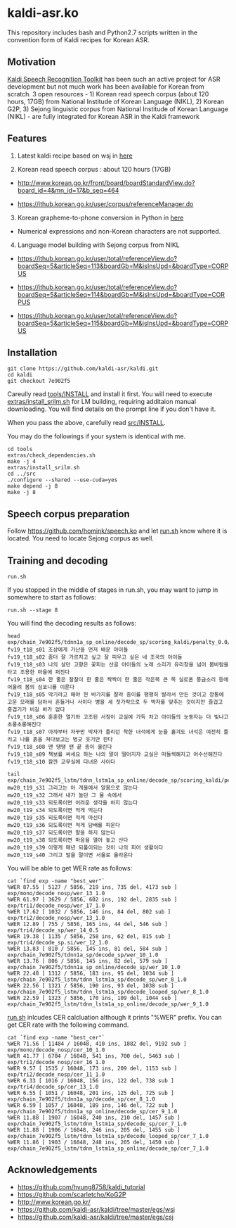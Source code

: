 # kaldi-asr.ko

This repository includes bash and Python2.7 scripts written in the convention form of Kaldi recipes for Korean ASR.

## Motivation

[Kaldi Speech Recognition Toolkit](https://github.com/kaldi-asr/kaldi) has been such an active project for ASR development but not much work has been available for Korean from scratch. 3 open resources - 1) Korean read speech corpus (about 120 hours, 17GB) from National Institude of Korean Language (NIKL), 2) Korean G2P, 3) Sejong linguistic corpus from National Institude of Korean Language (NIKL) - are fully integrated for Korean ASR in the Kaldi framework

## Features

1. Latest kaldi recipe based on wsj in [here](https://github.com/kaldi-asr/kaldi/blob/7e902f535cf58f4ffe98cb9298c3867fe084fecf/egs/wsj/s5/run.sh)

2. Korean read speech corpus : about 120 hours (17GB)

* http://www.korean.go.kr/front/board/boardStandardView.do?board_id=4&mn_id=17&b_seq=464

* https://ithub.korean.go.kr/user/corpus/referenceManager.do

3. Korean grapheme-to-phone conversion in Python in [here](https://github.com/scarletcho/KoG2P)

* Numerical expressions and non-Korean characters are not supported.

4. Language model building with Sejong corpus from NIKL

* https://ithub.korean.go.kr/user/total/referenceView.do?boardSeq=5&articleSeq=113&boardGb=M&isInsUpd=&boardType=CORPUS

* https://ithub.korean.go.kr/user/total/referenceView.do?boardSeq=5&articleSeq=114&boardGb=M&isInsUpd=&boardType=CORPUS

* https://ithub.korean.go.kr/user/total/referenceView.do?boardSeq=5&articleSeq=115&boardGb=M&isInsUpd=&boardType=CORPUS


## Installation

```
git clone https://github.com/kaldi-asr/kaldi.git
cd kaldi
git checkout 7e902f5
```

Careully read [tools/INSTALL](https://github.com/kaldi-asr/kaldi/blob/7e902f535cf58f4ffe98cb9298c3867fe084fecf/tools/INSTALL) and install it first. You will need to execute [extras/install_srilm.sh](https://github.com/kaldi-asr/kaldi/blob/7e902f535cf58f4ffe98cb9298c3867fe084fecf/tools/extras/install_srilm.sh) for LM building, requiring additaion manual downloading. You will find details on the prompt line if you don't have it.

When you pass the above, carefully read [src/INSTALL](https://github.com/kaldi-asr/kaldi/blob/7e902f535cf58f4ffe98cb9298c3867fe084fecf/src/INSTALL).

You may do the followings if your system is identical with me.

```
cd tools
extras/check_dependencies.sh
make -j 4
extras/install_srilm.sh
cd ../src
./configure --shared --use-cuda=yes
make depend -j 8
make -j 8
```

## Speech corpus preparation

Follow https://github.com/homink/speech.ko and let [run.sh](https://github.com/homink/kaldi-asr.ko/blob/master/s5/run.sh) know where it is located. You need to locate Sejong corpus as well.

## Training and decoding

```
run.sh
```

If you stopped in the middle of stages in run.sh, you may want to jump in somewhere to start as follows:

```
run.sh --stage 8
```

You will find the decoding results as follows:

```
head exp/chain_7e902f5/tdnn1a_sp_online/decode_sp/scoring_kaldi/penalty_0.0/10.txt 
fv19_t18_s01 조상에게 가난을 먼저 배운 아이들 
fv19_t18_s02 좀더 잘 가르치고 싶고 잘 피우고 싶은 네 조국의 아이들 
fv19_t18_s03 나의 살던 고향은 꽃피는 산골 아이들의 노래 소리가 유리창을 넘어 봄바람을 타고 조용한 마을에 퍼진다 
fv19_t18_s04 한 줄은 찰찰이 한 줄은 짝짝이 한 줄은 작은북 큰 목 실로폰 풍금소리 등에 어울려 봄의 심포니를 이룬다 
fv19_t18_s05 악기라고 해야 헌 바가지를 잘라 종이를 팽팽히 발라서 만든 것이고 깡통에 고운 모래를 담아서 흔들거나 사이다 병을 세 젓가락으로 두 박자를 맞추는 것이지만 즐겁고 흥겹기가 비길 바가 없다 
fv19_t18_s06 훈훈한 열기와 고조된 서정이 교실에 가득 차고 아이들의 눈동자는 더 빛나고 초롱초롱해진다 
fv19_t18_s07 아까부터 자꾸만 박자가 틀리던 착한 녀석에게 눈을 흘겨도 녀석은 여전히 틀리고 나를 흙을 쳐다보고는 벙긋 웃기만 한다 
fv19_t18_s08 땐 땡땡 땐 끝 종이 울린다 
fv19_t18_s09 책보를 싸세요 하는 나의 말이 떨어지자 교실은 떠들썩해지고 어수선해진다 
fv19_t18_s10 잠깐 교무실에 다녀온 사이다 

tail exp/chain_7e902f5_lstm/tdnn_lstm1a_sp_online/decode_sp/scoring_kaldi/penalty_0.0/10.txt 
mw20_t19_s31 그리고는 아 개울에서 알몸으로 않는다 
mw20_t19_s32 그래서 내가 놀던 그 물 속에서 
mw20_t19_s33 되도록이면 어려운 생각을 하지 않는다 
mw20_t19_s34 되도록이면 적게 먹는다 
mw20_t19_s35 되도록이면 적게 마신다 
mw20_t19_s36 되도록이면 적게 담배를 피운다 
mw20_t19_s37 되도록이면 말을 하지 않는다 
mw20_t19_s38 되도록이면 마음을 열어 놓고 산다 
mw20_t19_s39 이렇게 매년 되풀이되는 것이 나의 피어 생활이다 
mw20_t19_s40 그리고 발을 말이면 서울로 올라온다 
```

You will be able to get WER rate as follows:
```
cat `find exp -name "best_wer"`
%WER 87.55 [ 5127 / 5856, 219 ins, 735 del, 4173 sub ] exp/mono/decode_nosp/wer_13_1.0
%WER 61.97 [ 3629 / 5856, 602 ins, 192 del, 2835 sub ] exp/tri1/decode_nosp/wer_17_1.0
%WER 17.62 [ 1032 / 5856, 146 ins, 84 del, 802 sub ] exp/tri2/decode_nosp/wer_13_1.0
%WER 12.89 [ 755 / 5856, 165 ins, 44 del, 546 sub ] exp/tri4/decode_sp/wer_14_0.5
%WER 19.38 [ 1135 / 5856, 258 ins, 62 del, 815 sub ] exp/tri4/decode_sp.si/wer_12_1.0
%WER 13.83 [ 810 / 5856, 145 ins, 81 del, 584 sub ] exp/chain_7e902f5/tdnn1a_sp/decode_sp/wer_10_1.0
%WER 13.76 [ 806 / 5856, 145 ins, 82 del, 579 sub ] exp/chain_7e902f5/tdnn1a_sp_online/decode_sp/wer_10_1.0
%WER 22.40 [ 1312 / 5856, 183 ins, 95 del, 1034 sub ] exp/chain_7e902f5_lstm/tdnn_lstm1a_sp/decode_sp/wer_8_1.0
%WER 22.56 [ 1321 / 5856, 190 ins, 93 del, 1038 sub ] exp/chain_7e902f5_lstm/tdnn_lstm1a_sp/decode_looped_sp/wer_8_1.0
%WER 22.59 [ 1323 / 5856, 170 ins, 109 del, 1044 sub ] exp/chain_7e902f5_lstm/tdnn_lstm1a_sp_online/decode_sp/wer_9_1.0
```

[run.sh](https://github.com/homink/kaldi-asr.ko/blob/master/s5/run.sh) inlcudes CER calcluation although it prints "%WER" prefix. You can get CER rate with the following command.
```
cat `find exp -name "best_cer"`
%WER 71.56 [ 11484 / 16048, 410 ins, 1882 del, 9192 sub ] exp/mono/decode_nosp/cer_10_1.0
%WER 41.77 [ 6704 / 16048, 541 ins, 700 del, 5463 sub ] exp/tri1/decode_nosp/cer_16_1.0
%WER 9.57 [ 1535 / 16048, 173 ins, 209 del, 1153 sub ] exp/tri2/decode_nosp/cer_11_1.0
%WER 6.33 [ 1016 / 16048, 156 ins, 122 del, 738 sub ] exp/tri4/decode_sp/cer_13_1.0
%WER 6.55 [ 1051 / 16048, 201 ins, 125 del, 725 sub ] exp/chain_7e902f5/tdnn1a_sp/decode_sp/cer_8_1.0
%WER 6.59 [ 1057 / 16048, 189 ins, 146 del, 722 sub ] exp/chain_7e902f5/tdnn1a_sp_online/decode_sp/cer_9_1.0
%WER 11.88 [ 1907 / 16048, 240 ins, 210 del, 1457 sub ] exp/chain_7e902f5_lstm/tdnn_lstm1a_sp/decode_sp/cer_7_1.0
%WER 11.88 [ 1906 / 16048, 246 ins, 205 del, 1455 sub ] exp/chain_7e902f5_lstm/tdnn_lstm1a_sp/decode_looped_sp/cer_7_1.0
%WER 11.86 [ 1903 / 16048, 248 ins, 205 del, 1450 sub ] exp/chain_7e902f5_lstm/tdnn_lstm1a_sp_online/decode_sp/cer_7_1.0
```

## Acknowledgements

* https://github.com/hyung8758/kaldi_tutorial
* https://github.com/scarletcho/KoG2P
* http://www.korean.go.kr/
* https://github.com/kaldi-asr/kaldi/tree/master/egs/wsj
* https://github.com/kaldi-asr/kaldi/tree/master/egs/csj
